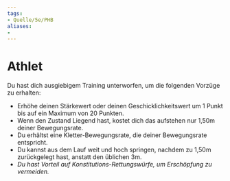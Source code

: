 ```yaml
---
tags:
- Quelle/5e/PHB
aliases:
- 
---
```

# Athlet

Du hast dich ausgiebigem Training unterworfen, um die folgenden Vorzüge zu erhalten:

- Erhöhe deinen Stärkewert oder deinen Geschicklichkeitswert um 1 Punkt bis auf ein Maximum von 20 Punkten.
- Wenn den Zustand Liegend hast, kostet dich das aufstehen nur 1,50m deiner Bewegungsrate.
- Du erhältst eine Kletter-Bewegungsrate, die deiner Bewegungsrate entspricht.
- Du kannst aus dem Lauf weit und hoch springen, nachdem zu 1,50m zurückgelegt hast, anstatt den üblichen 3m.
- _Du hast Vorteil auf Konstitutions-Rettungswürfe, um Erschöpfung zu vermeiden._